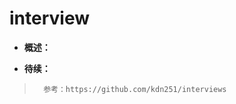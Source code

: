 # interview
- **概述：**
>       
>
>
>
>
>
>
>
>
>
>
>
>
>
>
>
>
>

- **待续：**
>       参考：https://github.com/kdn251/interviews
>
>
>
>
>
>
>
>
>
